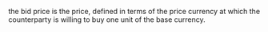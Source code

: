 the bid price is the price, defined in terms of the price currency
at which the counterparty is willing to buy one unit of the base currency.